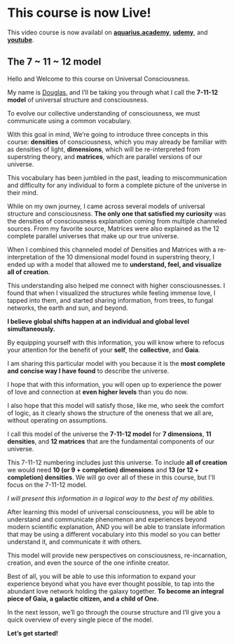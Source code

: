 # This course is now Live! 

This video course is now availabl on [**aquarius.academy**](), [**udemy**](https://www.udemy.com/universal-consciousness), and [**youtube**](https://www.youtube.com/playlist?list=PLRRVgL5-YYRXx2wwGewdBxUl5Mr5--4u1).
## The 7 ~ 11 ~ 12 model
Hello and Welcome to this course on Universal Consciousness.  

My name is [Douglas](https://douglas.life), and I’ll be taking you through what I call the **7-11-12 model** of universal structure and consciousness.

To evolve our collective understanding of consciousness, we must communicate using a common vocabulary.

With this goal in mind, We’re going to introduce three concepts in this course: **densities** of consciousness, which you may already be familiar with as densities of light, **dimensions**, which will be re-interpreted from superstring theory, and **matrices**, which are parallel versions of our universe.

This vocabulary has been jumbled in the past, leading to miscommunication and difficulty for any individual to form a complete picture of the universe in their mind.

While on my own journey, I came across several models of universal structure and consciousness. **The only one that satisfied my curiosity** was the densities of consciousness explanation coming from multiple channeled sources. From my favorite source, Matrices were also explained as the 12 complete parallel universes that make up our true universe.

When I combined this channeled model of Densities and Matrices with a re-interpretation of the 10 dimensional model found in superstring theory, I ended up with a model that allowed me to **understand, feel, and visualize all of creation**.

This understanding also helped me connect with higher consciousnesses. I found that when I visualized the structures while feeling immense love, I tapped into them, and started sharing information, from trees, to fungal networks, the earth and sun, and beyond.

**I believe global shifts happen at an individual and global level simultaneously.**

By equipping yourself with this information, you will know where to refocus your attention for the benefit of your **self**, the **collective**, and **Gaia**.

I am sharing this particular model with you because it is the **most complete and concise way I have found** to describe the universe.

I hope that with this information, you will open up to experience the power of love and connection at **even higher levels** than you do now.

I also hope that this model will satisfy those, like me, who seek the comfort of logic, as it clearly shows the structure of the oneness that we all are, without operating on assumptions.

I call this model of the universe the **7-11-12 model** for **7 dimensions**, **11 densities**, and **12 matrices** that are the fundamental components of our universe.

This 7-11-12 numbering includes just this universe. To include **all of creation** we would need **10 (or 9 + completion) dimensions** and **13 (or 12 + completion) densities**. We will go over all of these in this course, but I'll focus on the 7-11-12 model. 

*I will present this information in a logical way to the best of my abilities.*

After learning this model of universal consciousness, you will be able to understand and communicate phenomenon and experiences beyond modern scientific explanation, AND you will be able to translate information that may be using a different vocabulary into this model so you can better understand it, and communicate it with others.

This model will provide new perspectives on consciousness, re-incarnation, creation, and even the source of the one infinite creator.

Best of all, you will be able to use this information to expand your experience beyond what you have ever thought possible, to tap into the abundant love network holding the galaxy together. **To become an integral piece of Gaia, a galactic citizen, and a child of One.**

In the next lesson, we’ll go through the course structure and I’ll give you a quick overview of every single piece of the model.

**Let’s get started!**
<!--stackedit_data:
eyJoaXN0b3J5IjpbLTU2ODIzNDUyOSw1MjIyMzg4MjAsLTYwMj
k4MDIzMiw4NjQ4OTAyMDYsMTQzMTc0NjM0M119
-->